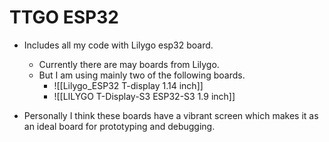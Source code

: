 # TTGO ESP32

- Includes all my code with Lilygo esp32 board.
  - Currently there are may boards from Lilygo.
  - But  I am using mainly two of the following boards.
    - ![[Lilygo_ESP32 T-display 1.14 inch]]
    - ![[LILYGO T-Display-S3 ESP32-S3 1.9 inch]]

- Personally I think these boards have a vibrant screen which makes it as an ideal board for prototyping and debugging.
